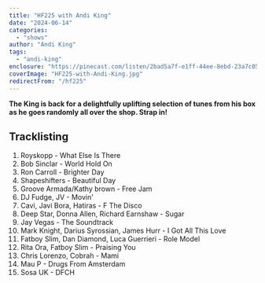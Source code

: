 ```yaml
---
title: "HF225 with Andi King"
date: "2024-06-14"
categories:
  - "shows"
author: "Andi King"
tags:
  - "andi-king"
enclosure: "https://pinecast.com/listen/2bad5a7f-e1ff-44ee-8ebd-23a7c05421c1.mp3 63898576  audio/mpeg "
coverImage: "HF225-with-Andi-King.jpg"
redirectFrom: "/hf225"
---
```


**The King is back for a delightfully uplifting selection of tunes from his box as he goes randomly all over the shop. Strap in!**

## Tracklisting

1. Royskopp - What Else Is There
2. ⁠Bob Sinclar - World Hold On
3. ⁠Ron Carroll - Brighter Day
4. ⁠Shapeshifters - Beautiful Day
5. ⁠Groove Armada/Kathy brown - Free Jam
6. ⁠DJ Fudge, JV - Movin'
7. ⁠Cavi, Javi Bora, Hatiras - F The Disco
8. ⁠Deep Star, Donna Allen, Richard Earnshaw - Sugar
9. ⁠Jay Vegas - The Soundtrack
10. Mark Knight, Darius Syrossian, James Hurr - I Got All This Love
11. ⁠Fatboy Slim, Dan Diamond, Luca Guerrieri - Role Model
12. ⁠Rita Ora, Fatboy Slim - Praising You
13. ⁠Chris Lorenzo, Cobrah - Mami
14. ⁠Mau P - Drugs From Amsterdam
15. ⁠Sosa UK - DFCH
